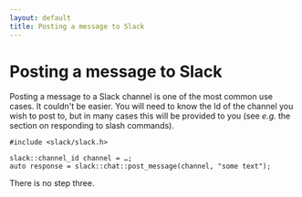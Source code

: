 ```yaml
---
layout: default
title: Posting a message to Slack
---
```


# Posting a message to Slack

Posting a message to a Slack channel is one of the most common use cases. It couldn't be easier. You will need to know the Id of the channel you wish to post to, but in many cases this will be provided to you (see _e.g._ the section on responding to slash commands).

```
#include <slack/slack.h>

slack::channel_id channel = …;
auto response = slack::chat::post_message(channel, "some text");
```
There is no step three. 
